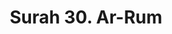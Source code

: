 ---
title       : "Surah 30. Ar-Rum"
DATE        : 7/25/2018 9:18:17 AM
draft       : false
TYPE        : "quran"

BookCode    : "ARB"
SurahNumber : "30"
TotalAyah   : "60"
---